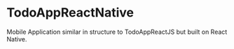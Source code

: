 # TodoAppReactNative


Mobile Application similar in structure to TodoAppReactJS but built on React Native.
